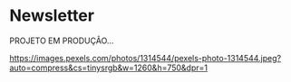 # Newsletter
PROJETO EM PRODUÇÂO...

https://images.pexels.com/photos/1314544/pexels-photo-1314544.jpeg?auto=compress&cs=tinysrgb&w=1260&h=750&dpr=1

